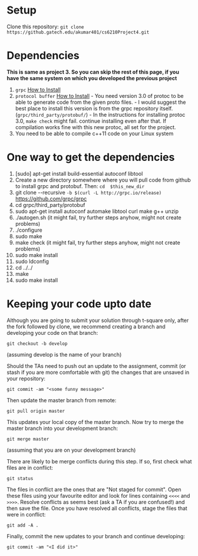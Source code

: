 # Setup
Clone this repository:
`git clone https://github.gatech.edu/akumar401/cs6210Project4.git`

# Dependencies 
**This is same as project 3. So you can skip the rest of this page, if you have the same system on which you developed the previous project**
  1. `grpc` [How to Install](https://github.com/grpc/grpc/blob/master/INSTALL.md)
  2. `protocol buffer` [How to Install](https://github.com/google/protobuf/blob/master/src/README.md) 
    - You need version 3.0 of protoc to be able to generate code from the given proto files.
    - I would suggest the best place to install this version is from the grpc repository itself. (`grpc/third_party/protobuf/`)
    - In the instructions for installing protoc 3.0, `make check` might fail. continue installing even after that. If compilation works fine with this new protoc, all set for the project.
  3. You need to be able to compile c++11 code on your Linux system

# One way to get the dependencies
1. [sudo] apt-get install build-essential autoconf libtool
2. Create a new directory somewhere where you will pull code from github to install grpc and protobuf.
     Then: `cd  $this_new_dir`
2. git clone --recursive `-b $(curl -L http://grpc.io/release)` https://github.com/grpc/grpc
3. cd  grpc/third_party/protobuf
4. sudo apt-get install autoconf automake libtool curl make g++ unzip
5. ./autogen.sh (it might fail, try further steps anyhow, might not create problems)
6. ./configure
7. sudo make
8. make check (it might fail, try further steps anyhow, might not create problems)
9. sudo make install
10. sudo ldconfig
11. cd ../../
12. make
13. sudo make install 

# Keeping your code upto date
Although you are going to submit your solution through t-square only, after the fork followed by clone, we recommend creating a branch and developing your code on that branch:

`git checkout -b develop`

(assuming develop is the name of your branch)

Should the TAs need to push out an update to the assignment, commit (or stash if you are more comfortable with git) the changes that are unsaved in your repository:

`git commit -am "<some funny message>"`

Then update the master branch from remote:

`git pull origin master`

This updates your local copy of the master branch. Now try to merge the master branch into your development branch:

`git merge master`

(assuming that you are on your development branch)

There are likely to be merge conflicts during this step. If so, first check what files are in conflict:

`git status`

The files in conflict are the ones that are "Not staged for commit". Open these files using your favourite editor and look for lines containing `<<<<` and `>>>>`. Resolve conflicts as seems best (ask a TA if you are confused!) and then save the file. Once you have resolved all conflicts, stage the files that were in conflict:

`git add -A .`

Finally, commit the new updates to your branch and continue developing:

`git commit -am "<I did it>"`

